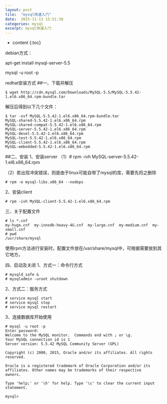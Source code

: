 ```yaml
---
layout: post
tile:  "mysql快速入门"
date:  2015-11-13 15:51:30
categories: mysql 
excerpt: mysql快速入门
---
```


* content
{:toc}


 

debian方式：

apt-get install mysql-server-5.5

mysql -u root -p

 

redhat安装方式
##一、下载并解压
	
	$ wget http://cdn.mysql.com/Downloads/MySQL-5.5/MySQL-5.5.42-1.el6.x86_64.rpm-bundle.tar
解压后得到以下几个文件：
	
	$ tar -xvf MySQL-5.5.42-1.el6.x86_64.rpm-bundle.tar  
	MySQL-shared-5.5.42-1.el6.x86_64.rpm
	MySQL-shared-compat-5.5.42-1.el6.x86_64.rpm
	MySQL-server-5.5.42-1.el6.x86_64.rpm
	MySQL-devel-5.5.42-1.el6.x86_64.rpm
	MySQL-test-5.5.42-1.el6.x86_64.rpm
	MySQL-client-5.5.42-1.el6.x86_64.rpm
	MySQL-embedded-5.5.42-1.el6.x86_64.rpm

##二、安装
1、安装server
（1）# rpm -ivh MySQL-server-5.5.42-1.el6.x86_64.rpm

（2）若出现冲突错误，则是由于linux可能自带了mysql的库，需要先将之删除

	# rpm -e mysql-libs.x86_64 --nodeps

2、安装client

	# rpm -ivh MySQL-client-5.5.42-1.el6.x86_64.rpm

三、关于配置文件
	
	# ls *.cnf
	my-huge.cnf  my-innodb-heavy-4G.cnf  my-large.cnf  my-medium.cnf  my-small.cnf
	# pwd
	/usr/share/mysql
使用rpm方法进行安装时，配置文件放在/usr/share/mysql中，可根据需要放到其它地方。

四、启动及关闭
1、方式一：命令行方式
	
	# mysqld_safe &
	# mysqladmin -uroot shutdown

2、方式二：服务方式
	
	# service mysql start
	# service mysql stop
	# service mysql restart

3、连接数据库开始使用
	
	# mysql -u root -p
	Enter password:
	Welcome to the MySQL monitor.  Commands end with ; or \g.
	Your MySQL connection id is 1
	Server version: 5.5.42 MySQL Community Server (GPL)
	
	Copyright (c) 2000, 2015, Oracle and/or its affiliates. All rights reserved.
	
	Oracle is a registered trademark of Oracle Corporation and/or its
	affiliates. Other names may be trademarks of their respective
	owners.
	
	Type 'help;' or '\h' for help. Type '\c' to clear the current input statement.
	
	mysql>
